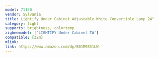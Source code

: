 ```yaml
---
model: 71150
vendor: Sylvania
title: Lightify Under Cabinet Adjustable White Convertible Lamp 24"
category: light
supports: brightness, colortemp
zigbeemodel: ['LIGHTIFY Under Cabinet TW']
compatible: [z2m]
mlink: 
link: https://www.amazon.com/dp/B01M98S1LW
---
```

